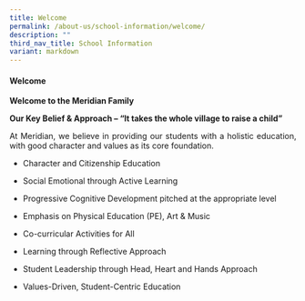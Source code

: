 ```yaml
---
title: Welcome
permalink: /about-us/school-information/welcome/
description: ""
third_nav_title: School Information
variant: markdown
---
```

#### Welcome

**Welcome to the Meridian Family**

**Our Key Belief &amp; Approach – “It takes the whole village to raise a child”**

<p align="justify">At Meridian, we believe in providing our students with a holistic education, with good character and values as its core foundation.</p>

*   Character and Citizenship Education

*   Social Emotional through Active Learning

*   Progressive Cognitive Development pitched at the appropriate level

*   Emphasis on Physical Education (PE), Art &amp; Music

*   Co-curricular Activities for All

*   Learning through Reflective Approach

*   Student Leadership through Head, Heart and Hands Approach

*   Values-Driven, Student-Centric Education